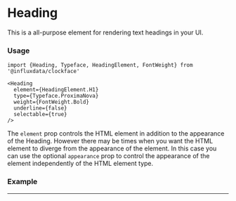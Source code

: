 # Heading

This is a all-purpose element for rendering text headings in your UI.

### Usage
```tsx
import {Heading, Typeface, HeadingElement, FontWeight} from '@influxdata/clockface'
```
```tsx
<Heading
  element={HeadingElement.H1}
  type={Typeface.ProximaNova}
  weight={FontWeight.Bold}
  underline={false}
  selectable={true}
/>
```

The `element` prop controls the HTML element in addition to the appearance of the Heading. However there may be times when you want the HTML element to diverge from the appearance of the element. In this case you can use the optional `appearance` prop to control the appearance of the element independently of the HTML element type.

### Example
<!-- STORY -->

---

<!-- STORY HIDE START -->

<!-- STORY HIDE END -->

<!-- PROPS -->
